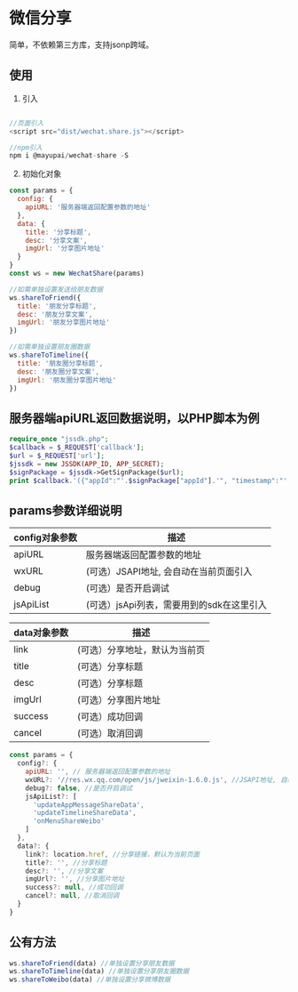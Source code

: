 # 微信分享
简单，不依赖第三方库，支持jsonp跨域。

## 使用
1. 引入
``` javascript

//页面引入
<script src="dist/wechat.share.js"></script>

//npm引入
npm i @mayupai/wechat-share -S

```
2. 初始化对象 
``` javascript
const params = {
  config: {
    apiURL: '服务器端返回配置参数的地址'
  },
  data: {
    title: '分享标题',
    desc: '分享文案',
    imgUrl: '分享图片地址'
  }
}
const ws = new WechatShare(params)

//如需单独设置发送给朋友数据
ws.shareToFriend({
  title: '朋友分享标题',
  desc: '朋友分享文案',
  imgUrl: '朋友分享图片地址'
})

//如需单独设置朋友圈数据
ws.shareToTimeline({
  title: '朋友圈分享标题',
  desc: '朋友圈分享文案',
  imgUrl: '朋友圈分享图片地址'
})

```
## 服务器端apiURL返回数据说明，以PHP脚本为例
```php
require_once "jssdk.php";
$callback = $_REQUEST['callback'];
$url = $_REQUEST['url'];
$jssdk = new JSSDK(APP_ID, APP_SECRET);
$signPackage = $jssdk->GetSignPackage($url);
print $callback.'({"appId":"'.$signPackage["appId"].'", "timestamp":"'.$signPackage["timestamp"].'","nonceStr":"'.$signPackage["nonceStr"].'","signature":"'.$signPackage["signature"].'"})';

```

## params参数详细说明

| config对象参数  | 描述 |
| ------------- | ------------- |
| apiURL | 服务器端返回配置参数的地址 |
| wxURL | (可选）JSAPI地址, 会自动在当前页面引入 |
| debug | (可选）是否开启调试 |
| jsApiList | (可选）jsApi列表，需要用到的sdk在这里引入 |

| data对象参数  | 描述 |
| ------------- | ------------- |
| link | (可选）分享地址，默认为当前页 |
| title | (可选）分享标题 |
| desc | (可选）分享标题 |
| imgUrl | (可选）分享图片地址 |
| success | (可选）成功回调 |
| cancel | (可选）取消回调 |


``` javascript
const params = {
  config?: {
    apiURL: '', // 服务器端返回配置参数的地址
    wxURL?: '//res.wx.qq.com/open/js/jweixin-1.6.0.js', //JSAPI地址, 自动在当前页面引入
    debug?: false, //是否开启调试
    jsApiList?: [
      'updateAppMessageShareData',
      'updateTimelineShareData',
      'onMenuShareWeibo'
    ]
  },
  data?: {
    link?: location.href, //分享链接，默认为当前页面
    title?: '', //分享标题
    desc?: '', //分享文案
    imgUrl?: '', //分享图片地址
    success?: null, //成功回调
    cancel?: null, //取消回调
  }
}
```
## 公有方法
``` javascript
ws.shareToFriend(data) //单独设置分享朋友数据
ws.shareToTimeline(data) //单独设置分享朋友圈数据
ws.shareToWeibo(data) //单独设置分享微博数据
```
